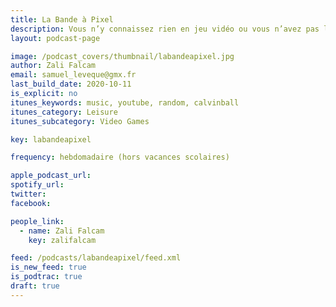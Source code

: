 ```yaml
---
title: La Bande à Pixel
description: Vous n’y connaissez rien en jeu vidéo ou vous n’avez pas le temps de suivre l’actualité des sorties? Pas grave ! Dans chaque épisode, Zali vous parle en moins de cinq minutes d’un jeu vidéo récent, accessible, de qualité et vendu moins de 20€.
layout: podcast-page

image: /podcast_covers/thumbnail/labandeapixel.jpg
author: Zali Falcam
email: samuel_leveque@gmx.fr
last_build_date: 2020-10-11
is_explicit: no
itunes_keywords: music, youtube, random, calvinball
itunes_category: Leisure
itunes_subcategory: Video Games

key: labandeapixel

frequency: hebdomadaire (hors vacances scolaires)

apple_podcast_url: 
spotify_url: 
twitter: 
facebook: 

people_link: 
  - name: Zali Falcam
    key: zalifalcam

feed: /podcasts/labandeapixel/feed.xml
is_new_feed: true
is_podtrac: true
draft: true
---
```


<Podcast/>
